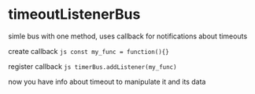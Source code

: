 # timeoutListenerBus 
simle bus with one method, uses callback for notifications about timeouts 

create callback ```js
const my_func = function(){}```

register callback ```js
timerBus.addListener(my_func)```

now you have info about timeout to manipulate it and its data

